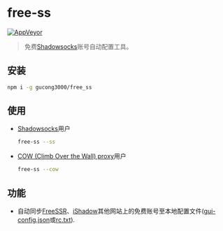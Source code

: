 free-ss
===============
[![AppVeyor](https://img.shields.io/appveyor/ci/gucong3000/free-ss.svg?&label=Windows)](https://ci.appveyor.com/project/gucong3000/free-ss)

> 免费[Shadowsocks](https://github.com/shadowsocks/shadowsocks-windows/)账号自动配置工具。

## 安装

```bash
npm i -g gucong3000/free_ss
```

## 使用

- [Shadowsocks](https://github.com/shadowsocks/shadowsocks-windows/)用户
	```bash
	free-ss --ss
	```
- [COW (Climb Over the Wall) proxy](https://github.com/cyfdecyf/cow)用户
	```bash
	free-ss --cow
	```

## 功能
- 自动同步[FreeSSR](https://freessr.win)、[iShadow](https://ss.ishadowx.net)其他网站上的免费账号至本地配置文件([gui-config.json](https://ci.appveyor.com/api/projects/gucong3000/free-ss/artifacts/gui-config.json)或[rc.txt](https://ci.appveyor.com/api/projects/gucong3000/free-ss/artifacts/rc.txt)).
